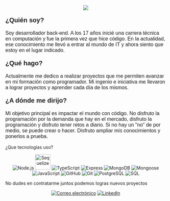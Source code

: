 <p align="center">
  <img src="https://www.epitech-it.es/wp-content/uploads/2022/07/que-es-un-algoritmo.jpg" />
</p>

<p style="font-size: 20px; font-family: Arial, sans-serif;">
  <strong>¿Quién soy?</strong>
</p>
<p style="font-size: 16px; font-family: Arial, sans-serif;">
  Soy desarrollador back-end. A los 17 años inicié una carrera técnica en computación y fue la primera vez que hice código. En la actualidad, ese conocimiento me llevó a entrar al mundo de IT y ahora siento que estoy en el lugar indicado.
</p>
<p style="font-size: 20px; font-family: Arial, sans-serif;">
  <strong>¿Qué hago?</strong>
</p>
<p style="font-size: 16px; font-family: Arial, sans-serif;">
  Actualmente me dedico a realizar proyectos que me permiten avanzar en mi formación como programador. Mi ingenio e iniciativa me llevaron a lograr proyectos y aprender cada día de los mismos.
</p>
<p style="font-size: 20px; font-family: Arial, sans-serif;">
  <strong>¿A dónde me dirijo?</strong>
</p>
<p style="font-size: 16px; font-family: Arial, sans-serif;">
  Mi objetivo principal es impactar el mundo con código. No disfruto la programación por la demanda que hay en el mercado, disfruto la programación y disfruto tener retos a diario. Si no hay un "no" de por medio, se puede crear o hacer. Disfruto ampliar mis conocimientos y ponerlos a prueba.
</p>

¿Que tecnologias uso?

<p align="center">
  <img src="https://img.icons8.com/color/48/000000/nodejs.png" alt="Node.js" title="Node.js" />
  <img src="https://avatars.githubusercontent.com/u/3591786?s=200&v=4" alt="Sequelize" title="Sequelize"  width="48" />
  <img src="https://img.icons8.com/color/48/000000/typescript.png" alt="TypeScript" title="TypeScript" />
  <img src="https://img.icons8.com/color/48/000000/express.png" alt="Express" title="Express" />
  <img src="https://img.icons8.com/color/48/000000/mongodb.png" alt="MongoDB" title="MongoDB" />
  <img src="https://img.icons8.com/color/48/000000/mongoose.png" alt="Mongoose" title="Mongoose" />
  <img src="https://img.icons8.com/color/48/000000/javascript.png" alt="JavaScript" title="JavaScript" />
  <img src="https://img.icons8.com/ios-glyphs/48/000000/github.png" alt="GitHub" title="GitHub" />
  <img src="https://img.icons8.com/color/48/000000/git.png" alt="Git" title="Git" />
  <img src="https://img.icons8.com/color/48/000000/postgreesql.png" alt="PostgreSQL" title="PostgreSQL" />
  <img src="https://img.icons8.com/color/48/000000/sql.png" alt="SQL" title="SQL" />
</p>



No dudes en contratarme juntos podemos logras nuevos proyectos



<p align="center">
  <a href="adrian.alexis.vega@gmail.com"><img src="https://img.icons8.com/material-rounded/24/000000/email.png" alt="Correo electrónico" title="Correo electrónico" /></a>
  <a href="https://www.linkedin.com/in/alexis-vega-becerril/"><img src="https://img.icons8.com/material-rounded/24/000000/linkedin.png" alt="LinkedIn" title="LinkedIn" /></a>
</p>

